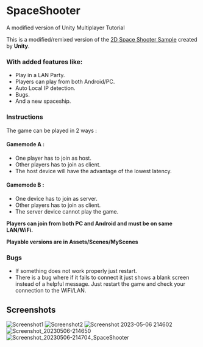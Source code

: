 # SpaceShooter
 A modified version of Unity Multiplayer Tutorial

This is a modified/remixed version of the 
 [2D Space Shooter Sample](https://github.com/Unity-Technologies/com.unity.multiplayer.samples.bitesize/tree/main/Basic/2DSpaceShooter) created by **Unity**.

### With added features like:
- Play in a LAN Party.
- Players can play from both Android/PC.
- Auto Local IP detection.
- Bugs.
- And a new spaceship.

### Instructions
The game can be played in 2 ways :<br>
#### Gamemode A :
- One player has to join as host.
- Other players has to join as client.
- The host device will have the advantage of the lowest latency.
#### Gamemode B :
- One device has to join as server.
- Other players has to join as client.
- The server device cannot play the game.

**Players can join from both PC and Android and must be on same LAN/WiFi.**

**Playable versions are in Assets/Scenes/MyScenes**

### Bugs
- If something does not work properly just restart.
- There is a bug where if it fails to connect it just shows a blank screen instead of a helpful message. Just restart the game and check your connection
to the WiFi/LAN.

## Screenshots
![Screenshot1](https://user-images.githubusercontent.com/35128994/236508796-76949217-ac58-4377-91f6-b1223108a26b.jpg)
![Screenshot2](https://user-images.githubusercontent.com/35128994/236508694-2c34cae7-0cec-4749-b213-f663888c73c7.jpg)
![Screenshot 2023-05-06 214602](https://user-images.githubusercontent.com/35128994/236635899-a7b3e538-a468-4701-8b8d-bee26c979c25.png)
![Screenshot_20230506-214650](https://user-images.githubusercontent.com/35128994/236635911-fe7feb0b-c686-4683-8270-34b98e718024.png)
![Screenshot_20230506-214704_SpaceShooter](https://user-images.githubusercontent.com/35128994/236635914-b3ec3e16-6066-4fed-bfa2-56d463a1c1ff.jpg)
